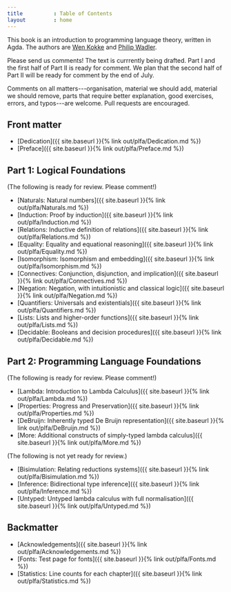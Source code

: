 ```yaml
---
title          : Table of Contents
layout         : home
---
```


This book is an introduction to programming language theory, written
in Agda.  The authors are [Wen Kokke][wen] and [Philip Wadler][phil].

Please send us comments!  The text is currrently being drafted.
Part I and the first half of Part II is ready for comment.
We plan that the second half of Part II will be ready for comment
by the end of July.

Comments on all matters---organisation, material we should add,
material we should remove, parts that require better explanation, good
exercises, errors, and typos---are welcome.  Pull requests
are encouraged.

## Front matter

  - [Dedication]({{ site.baseurl }}{% link out/plfa/Dedication.md %})
  - [Preface]({{ site.baseurl }}{% link out/plfa/Preface.md %})

## Part 1: Logical Foundations

(The following is ready for review. Please comment!)

  - [Naturals: Natural numbers]({{ site.baseurl }}{% link out/plfa/Naturals.md %})
  - [Induction: Proof by induction]({{ site.baseurl }}{% link out/plfa/Induction.md %})
  - [Relations: Inductive definition of relations]({{ site.baseurl }}{% link out/plfa/Relations.md %})
  - [Equality: Equality and equational reasoning]({{ site.baseurl }}{% link out/plfa/Equality.md %})
  - [Isomorphism: Isomorphism and embedding]({{ site.baseurl }}{% link out/plfa/Isomorphism.md %})
  - [Connectives: Conjunction, disjunction, and implication]({{ site.baseurl }}{% link out/plfa/Connectives.md %})
  - [Negation: Negation, with intuitionistic and classical logic]({{ site.baseurl }}{% link out/plfa/Negation.md %})
  - [Quantifiers: Universals and existentials]({{ site.baseurl }}{% link out/plfa/Quantifiers.md %})
  - [Lists: Lists and higher-order functions]({{ site.baseurl }}{% link out/plfa/Lists.md %})
  - [Decidable: Booleans and decision procedures]({{ site.baseurl }}{% link out/plfa/Decidable.md %})

## Part 2: Programming Language Foundations

(The following is ready for review. Please comment!)

  - [Lambda: Introduction to Lambda Calculus]({{ site.baseurl }}{% link out/plfa/Lambda.md %})
  - [Properties: Progress and Preservation]({{ site.baseurl }}{% link out/plfa/Properties.md %})
  - [DeBruijn: Inherently typed De Bruijn representation]({{ site.baseurl }}{% link out/plfa/DeBruijn.md %})
  - [More: Additional constructs of simply-typed lambda calculus]({{ site.baseurl }}{% link out/plfa/More.md %}) 

(The following is not yet ready for review.)

  - [Bisimulation: Relating reductions systems]({{ site.baseurl }}{% link out/plfa/Bisimulation.md %}) 
  - [Inference: Bidirectional type inference]({{ site.baseurl }}{% link out/plfa/Inference.md %})
  - [Untyped: Untyped lambda calculus with full normalisation]({{ site.baseurl }}{% link out/plfa/Untyped.md %})

## Backmatter

  - [Acknowledgements]({{ site.baseurl }}{% link out/plfa/Acknowledgements.md %})
  - [Fonts: Test page for fonts]({{ site.baseurl }}{% link out/plfa/Fonts.md %})
  - [Statistics: Line counts for each chapter]({{ site.baseurl }}{% link out/plfa/Statistics.md %})

[wen]: https://github.com/wenkokke
[phil]: http://homepages.inf.ed.ac.uk/wadler/
